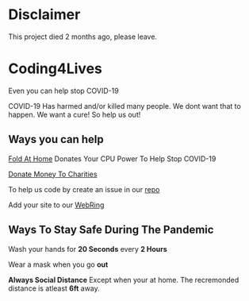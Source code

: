 # Disclaimer
This project died 2 months ago, please leave.

# Coding4Lives
Even you can help stop COVID-19

COVID-19 Has harmed and/or killed many people. We dont want that to happen. We want a cure! So help us out!

## Ways you can help 

  [Fold At Home](http://foldingathome.org) Donates Your CPU Power To Help Stop COVID-19


[Donate Money To Charities]()

To help us code by create an issue in our [repo](https://github.com/code4lives/code4lives)

Add your site to our [WebRing]()



## Ways To Stay Safe During The Pandemic
Wash your hands for **20 Seconds** every **2 Hours**

Wear a mask when you go **out**

**Always Social Distance** Except when your at home. The recremonded distance is atleast **6ft** away.

